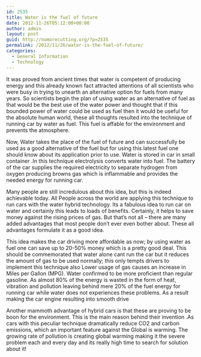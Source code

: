 ```yaml
---
id: 2535
title: Water is the fuel of future
date: 2012-11-26T05:12:00+00:00
author: admin
layout: post
guid: http://nomorecutting.org/?p=2535
permalink: /2012/11/26/water-is-the-fuel-of-future/
categories:
  - General Information
  - Technology
---
```

It was proved from ancient times that water is competent of producing energy and this already known fact attracted attentions of all scientists who were busy in trying to unearth an alternative option for fuels from many years. So scientists begin the plan of using water as an alternative of fuel as that would be the best use of the water power and thought that if this bounded power of water could be used as fuel then it would be useful for the absolute human world, these all thoughts resulted into the technique of running car by water as fuel. This fuel is affable for the environment and prevents the atmosphere.

Now, Water takes the place of the fuel of future and can successfully be used as a good alternative of the fuel but for using this latest fuel one should know about its application prior to use. Water is stored in car in small container .In this technique electrolysis converts water into fuel. The battery of the car supplies the required electricity to separate hydrogen from oxygen producing browns gas which is inflammable and provides the needed energy for running car.

Many people are still incredulous about this idea, but this is indeed achievable today. All People across the world are applying this technique to run cars with the water hybrid technology. Its a fabulous idea to run car on water and certainly this leads to loads of benefits. Certainly, it helps to save money against the rising prices of gas. But that&#8217;s not all &#8211; there are many added advantages that most people don&#8217;t ever even bother about. These all advantages formulate it as a good idea.

This idea makes the car driving more affordable as now; by using water as fuel one can save up to 20-50% money which is a pretty good deal. This should be commemorated that water alone cant run the car but it reduces the amount of gas to be used normally; this only tempts drivers to implement this technique also Lower usage of gas causes an increase in Miles per Gallon (MPG). Water confirmed to be more proficient than regular gasoline. As almost 80% of the energy is wasted in the form of heat, vibration and pollution leaving behind mere 20% of the fuel energy for running car while water does not experiences these problems. As a result making the car engine resulting into smooth drive

Another mammoth advantage of hybrid cars is that these are proving to be boon for the environment. This is the main reason behind their invention .As cars with this peculiar technique dramatically reduce CO2 and carbon emissions, which an important feature against the Global is warming. The growing rate of pollution is creating global warming making it the severe problem each and every day and its really high time to search for solution about it!